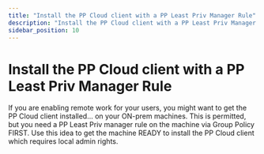 ```yaml
---
title: "Install the PP Cloud client with a PP Least Priv Manager Rule"
description: "Install the PP Cloud client with a PP Least Priv Manager Rule"
sidebar_position: 10
---
```

# Install the PP Cloud client with a PP Least Priv Manager Rule

If you are enabling remote work for your users, you might want to get the PP Cloud client
installed... on your ON-prem machines. This is permitted, but you need a PP Least Priv manager rule
on the machine via Group Policy FIRST. Use this idea to get the machine READY to install the PP
Cloud client which requires local admin rights.
